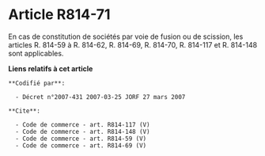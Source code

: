 # Article R814-71

En cas de constitution de sociétés par voie de fusion ou de scission, les articles R. 814-59 à R. 814-62, R. 814-69, R.
814-70, R. 814-117 et R. 814-148 sont applicables.

**Liens relatifs à cet article**

	**Codifié par**:

	  - Décret n°2007-431 2007-03-25 JORF 27 mars 2007

	**Cite**:

	  - Code de commerce - art. R814-117 (V)
	  - Code de commerce - art. R814-148 (V)
	  - Code de commerce - art. R814-59 (V)
	  - Code de commerce - art. R814-69 (V)
